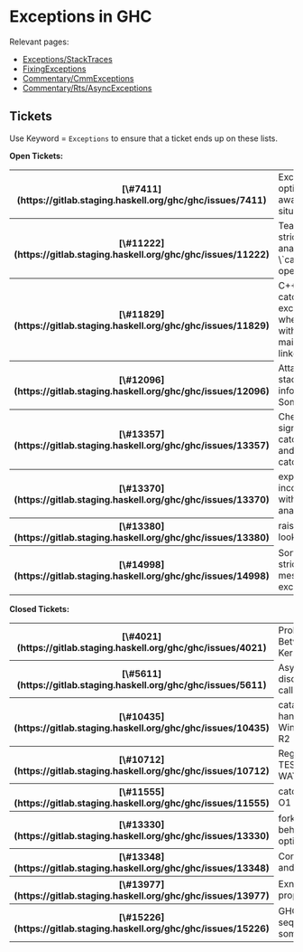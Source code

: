 # Exceptions in GHC



Relevant pages:


- [Exceptions/StackTraces](exceptions/stack-traces)
- [FixingExceptions](fixing-exceptions)
- [Commentary/CmmExceptions](commentary/cmm-exceptions)
- [Commentary/Rts/AsyncExceptions](commentary/rts/async-exceptions)

## Tickets



Use Keyword = `Exceptions` to ensure that a ticket ends up on these lists.



**Open Tickets:**

<table><tr><th>[\#7411](https://gitlab.staging.haskell.org/ghc/ghc/issues/7411)</th>
<td>Exceptions are optimized away in certain situations</td></tr>
<tr><th>[\#11222](https://gitlab.staging.haskell.org/ghc/ghc/issues/11222)</th>
<td>Teach strictness analysis about \`catch\`-like operations</td></tr>
<tr><th>[\#11829](https://gitlab.staging.haskell.org/ghc/ghc/issues/11829)</th>
<td>C++ does not catch exceptions when used with Haskell-main and linked by ghc</td></tr>
<tr><th>[\#12096](https://gitlab.staging.haskell.org/ghc/ghc/issues/12096)</th>
<td>Attach stacktrace information to SomeException</td></tr>
<tr><th>[\#13357](https://gitlab.staging.haskell.org/ghc/ghc/issues/13357)</th>
<td>Check demand signatures for catchRetry\# and catchSTM\#</td></tr>
<tr><th>[\#13370](https://gitlab.staging.haskell.org/ghc/ghc/issues/13370)</th>
<td>exprIsBottom inconsistent with strictness analyser</td></tr>
<tr><th>[\#13380](https://gitlab.staging.haskell.org/ghc/ghc/issues/13380)</th>
<td>raiseIO\# result looks wrong</td></tr>
<tr><th>[\#14998](https://gitlab.staging.haskell.org/ghc/ghc/issues/14998)</th>
<td>Sort out the strictness mess for exceptions</td></tr></table>




**Closed Tickets:**

<table><tr><th>[\#4021](https://gitlab.staging.haskell.org/ghc/ghc/issues/4021)</th>
<td>Problem of Interaction Between the FreeBSD Kernel and the GHC RTS</td></tr>
<tr><th>[\#5611](https://gitlab.staging.haskell.org/ghc/ghc/issues/5611)</th>
<td>Asynchronous exception discarded after safe FFI call</td></tr>
<tr><th>[\#10435](https://gitlab.staging.haskell.org/ghc/ghc/issues/10435)</th>
<td>catastrophic exception-handling disablement on Windows Server 2008 R2</td></tr>
<tr><th>[\#10712](https://gitlab.staging.haskell.org/ghc/ghc/issues/10712)</th>
<td>Regression: make TEST=exceptionsrun001 WAY=optasm is failing</td></tr>
<tr><th>[\#11555](https://gitlab.staging.haskell.org/ghc/ghc/issues/11555)</th>
<td>catch \_\|\_ breaks at -O1</td></tr>
<tr><th>[\#13330](https://gitlab.staging.haskell.org/ghc/ghc/issues/13330)</th>
<td>forkIO has inconsistent behavior under optimization</td></tr>
<tr><th>[\#13348](https://gitlab.staging.haskell.org/ghc/ghc/issues/13348)</th>
<td>Consider making throw and throwIO strict</td></tr>
<tr><th>[\#13977](https://gitlab.staging.haskell.org/ghc/ghc/issues/13977)</th>
<td>ExnStr doesn't propagate "outwards"</td></tr>
<tr><th>[\#15226](https://gitlab.staging.haskell.org/ghc/ghc/issues/15226)</th>
<td>GHC doesn't know that seq\# produces something in WHNF</td></tr></table>



